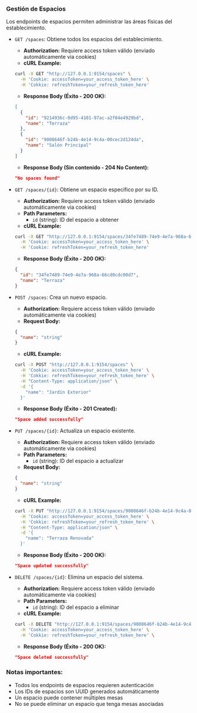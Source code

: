 ### Gestión de Espacios

Los endpoints de espacios permiten administrar las áreas físicas del establecimiento.

- `GET /spaces`: Obtiene todos los espacios del establecimiento.
  - **Authorization:** Requiere access token válido (enviado automáticamente via cookies)
  - **cURL Example:**
  ```bash
  curl -X GET "http://127.0.0.1:9154/spaces" \
    -H 'Cookie: accessToken=your_access_token_here' \
    -H 'Cokkie: refreshToken=your_refresh_token_here'
  ```
  - **Response Body (Éxito - 200 OK):**
  ```json
  [
    {
      "id": "9214936c-0d95-4101-97ac-a2f04e4929bd",
      "name": "Terraza"
    },
    {
      "id": "9008646f-b24b-4e14-9c4a-00cec2d124da", 
      "name": "Salón Principal"
    }
  ]
  ```
  - **Response Body (Sin contenido - 204 No Content):**
  ```json
  "No spaces found"
  ```

- `GET /spaces/{id}`: Obtiene un espacio específico por su ID.
  - **Authorization:** Requiere access token válido (enviado automáticamente via cookies)
  - **Path Parameters:**
    - `id` (string): ID del espacio a obtener
  - **cURL Example:**
  ```bash
  curl -X GET "http://127.0.0.1:9154/spaces/34fe7489-74e9-4e7a-968a-66cd0cdc00d7" \
    -H 'Cookie: accessToken=your_access_token_here' \
    -H 'Cookie: refreshToken=your_refresh_token_here'
  ```
  - **Response Body (Éxito - 200 OK):**
  ```json
  {
    "id": "34fe7489-74e9-4e7a-968a-66cd0cdc00d7",
    "name": "Terraza"
  }
  ```

- `POST /spaces`: Crea un nuevo espacio.
  - **Authorization:** Requiere access token válido (enviado automáticamente via cookies)
  - **Request Body:**
  ```json
  {
    "name": "string"
  }
  ```
  - **cURL Example:**
  ```bash
  curl -X POST "http://127.0.0.1:9154/spaces" \
    -H 'Cookie: accessToken=your_access_token_here' \
    -H 'Cokkie: refreshToken=your_refresh_token_here' \
    -H "Content-Type: application/json" \
    -d '{
      "name": "Jardín Exterior"
    }'
  ```
  - **Response Body (Éxito - 201 Created):**
  ```json
  "Space added successfully"
  ```

- `PUT /spaces/{id}`: Actualiza un espacio existente.
  - **Authorization:** Requiere access token válido (enviado automáticamente via cookies)
  - **Path Parameters:**
    - `id` (string): ID del espacio a actualizar
  - **Request Body:**
  ```json
  {
    "name": "string"
  }
  ```
  - **cURL Example:**
  ```bash
  curl -X PUT "http://127.0.0.1:9154/spaces/9008646f-b24b-4e14-9c4a-00cec2d124da" \
    -H 'Cookie: accessToken=your_access_token_here' \
    -H 'Cokkie: refreshToken=your_refresh_token_here' \
    -H "Content-Type: application/json" \
    -d '{
      "name": "Terraza Renovada"
    }'
  ```
  - **Response Body (Éxito - 200 OK):**
  ```json
  "Space updated successfully"
  ```

- `DELETE /spaces/{id}`: Elimina un espacio del sistema.
  - **Authorization:** Requiere access token válido (enviado automáticamente via cookies)
  - **Path Parameters:**
    - `id` (string): ID del espacio a eliminar
  - **cURL Example:**
  ```bash
  curl -X DELETE "http://127.0.0.1:9154/spaces/9008646f-b24b-4e14-9c4a-00cec2d124da" \
    -H 'Cookie: accessToken=your_access_token_here' \
    -H 'Cokkie: refreshToken=your_refresh_token_here' \
  ```
  - **Response Body (Éxito - 200 OK):**
  ```json
  "Space deleted successfully"
  ```

### Notas importantes:
- Todos los endpoints de espacios requieren autenticación 
- Los IDs de espacios son UUID generados automáticamente
- Un espacio puede contener múltiples mesas
- No se puede eliminar un espacio que tenga mesas asociadas
